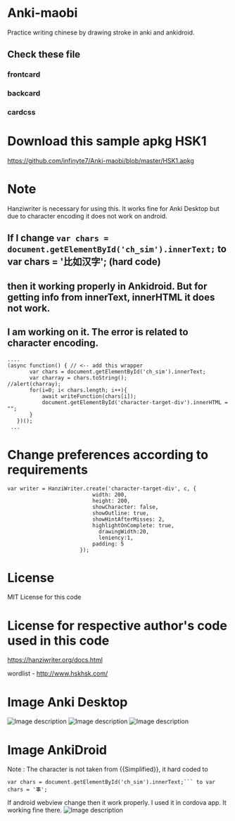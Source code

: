 # Anki-maobi
Practice writing chinese by drawing stroke in anki and ankidroid.


## Check these file
### frontcard
### backcard
### cardcss

# Download this sample apkg HSK1 
https://github.com/infinyte7/Anki-maobi/blob/master/HSK1.apkg

# Note 
   Hanziwriter is necessary for using this.
   It works fine for Anki Desktop but due to character encoding it does not work on android.

## If I change  ```var chars = document.getElementById('ch_sim').innerText;``` to var chars = '比如汉字'; (hard code)
## then it working properly in Ankidroid. But for getting info from innerText, innerHTML it does not work.
## I am working on it. The error is related to character encoding.

```
....
(async function() { // <-- add this wrapper
       var chars = document.getElementById('ch_sim').innerText; 
       var charray = chars.toString();  
//alert(charray);
       for(i=0; i< chars.length; i++){
           await writeFunction(chars[i]);
           document.getElementById('character-target-div').innerHTML = "";            
       }
   })(); 
 ...
```

# Change preferences according to requirements
```
var writer = HanziWriter.create('character-target-div', c, {
                           width: 200,
                           height: 200,
                           showCharacter: false, 
                           showOutline: true,
                           showHintAfterMisses: 2,
                           highlightOnComplete: true,
   		                     drawingWidth:20,
   		                     leniency:1,
                           padding: 5
                       });
```
# License
MIT License for this code

# License for respective author's code used in this code
https://hanziwriter.org/docs.html

wordlist
    - http://www.hskhsk.com/

# Image Anki Desktop
![Image description](https://github.com/infinyte7/Anki-maobi/blob/master/1.png)
![Image description](https://github.com/infinyte7/Anki-maobi/blob/master/2.png)
![Image description](https://github.com/infinyte7/Anki-maobi/blob/master/3.png)

# Image AnkiDroid 
Note : The character is not taken from {{Simplified}}, it hard coded to
```
var chars = document.getElementById('ch_sim').innerText;``` to var chars = '事';
```
If android webview change then it work properly. I used it in cordova app. It working fine there. 
![Image description](https://github.com/infinyte7/Anki-maobi/blob/master/4.jpg)
